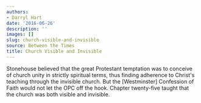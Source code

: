 ```yaml
---
authors:
- Darryl Hart
date: '2016-06-26'
description: ''
images: []
slug: church-visible-and-invisible
source: Between the Times
title: Church Visible and Invisible
---
```


Stonehouse believed that the great Protestant temptation was to conceive of church unity in strictly spiritual terms, thus finding adherence to Christ's teaching through the invisible church. But the [Westminster] Confession of Faith would not let the OPC off the hook. Chapter twenty-five taught that the church was both visible and invisible.